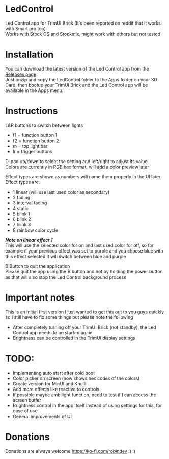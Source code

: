 # LedControl
Led Control app for TrimUI Brick (It's been reported on reddit that it works with Smart pro too)    
Works with Stock OS and Stockmix, might work with others but not tested

# Installation
You can download the latest version of the Led Control app from the [Releases page](https://github.com/ro8inmorgan/LedControl/releases).   
Just unzip and copy the LedControl folder to the Apps folder on your SD Card, then bootup your TrimUI Brick and the Led Control app will be available in the Apps menu.

# Instructions
L&R buttons to switch between lights
- f1 = function button 1
- f2 = function button 2
- m = top light bar
- lr = trigger buttons
   
D-pad up/down to select the setting and left/right to adjust its value   
Colors are currently in RGB hex format, will add a color preview later

Effect types are shown as numbers will name them properly in the UI later   
Effect types are:
- 1 linear (will use last used color as secondary)
- 2 fading
- 3 interval fading
- 4 static
- 5 blink 1
- 6 blink 2
- 7 blink 3
- 8 rainbow color cycle

***Note on linear effect 1***   
This will use the selected color for on and last used color for off, so for example if your previous effect was set to purple and you choose blue with this effect selected it will switch between blue and purple

B Button to quit the application   
Please quit the app using the B button and not by holding the power button as that will also stop the Led Control background process

# Important notes
This is an initial first version I just wanted to get this out to you guys quickly so I still have to fix some things but please note the following
- After completely turning off your TrimUI Brick (not standby), the Led Control app needs to be started again. 
- Brightness can be controlled in the TrimUI display settings
   
# TODO:
- Implementing auto start after cold boot
- Color picker on screen (now shows hex codes of the colors)
- Create version for MinUI and Knulli
- Add more effects like reactive to controls
- If possible maybe ambilight function, need to test if I can access the screen buffer
- Brightness control in the app itself instead of using settings for this, for ease of use
- General improvements of UI

# Donations
Donations are always welcome https://ko-fi.com/robindev :) :)

